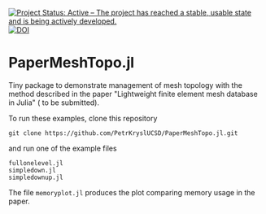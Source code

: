 [![Project Status: Active – The project has reached a stable, usable state and is being actively developed.](http://www.repostatus.org/badges/latest/active.svg)](http://www.repostatus.org/#active)
[![DOI](https://zenodo.org/badge/249778059.svg)](https://zenodo.org/badge/latestdoi/249778059)


# PaperMeshTopo.jl

Tiny package to demonstrate management of mesh topology with the method described in the paper "Lightweight finite element mesh database in Julia" ( to be submitted).

To run these examples, clone this repository
```
git clone https://github.com/PetrKryslUCSD/PaperMeshTopo.jl.git
```
and run one of the example files
```
fullonelevel.jl  
simpledown.jl        
simpledownup.jl 
```
The file `memoryplot.jl` produces the plot comparing memory usage in the paper.